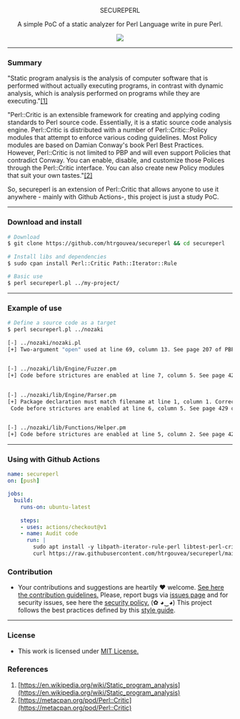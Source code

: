 <p align="center">
  <p align="center">SECUREPERL</p>
  <p align="center">A simple PoC of a static analyzer for Perl Language write in pure Perl.</p>
  <p align="center">
    <a href="/LICENSE.md">
      <img src="https://img.shields.io/badge/license-MIT-blue.svg">
    </a>
  </p>
</p>

---

### Summary

"Static program analysis is the analysis of computer software that is performed without actually executing programs, in contrast with dynamic analysis, which is analysis performed on programs while they are executing."[[1]](#references)

"Perl::Critic is an extensible framework for creating and applying coding standards to Perl source code. Essentially, it is a static source code analysis engine. Perl::Critic is distributed with a number of Perl::Critic::Policy modules that attempt to enforce various coding guidelines. Most Policy modules are based on Damian Conway's book Perl Best Practices. However, Perl::Critic is not limited to PBP and will even support Policies that contradict Conway. You can enable, disable, and customize those Polices through the Perl::Critic interface. You can also create new Policy modules that suit your own tastes."[[2]](#references)

So, secureperl is an extension of Perl::Critic that allows anyone to use it anywhere - mainly with Github Actions-, this project is just a study PoC.

---

### Download and install

```bash
# Download
$ git clone https://github.com/htrgouvea/secureperl && cd secureperl
    
# Install libs and dependencies
$ sudo cpan install Perl::Critic Path::Iterator::Rule

# Basic use
$ perl secureperl.pl ../my-project/ 
```
---

### Example of use

```bash
# Define a source code as a target
$ perl secureperl.pl ../nozaki 
    
[-] ../nozaki/nozaki.pl
[+] Two-argument "open" used at line 69, column 13. See page 207 of PBP.

            
[-] ../nozaki/lib/Engine/Fuzzer.pm
[+] Code before strictures are enabled at line 7, column 5. See page 429 of PBP.

            
[-] ../nozaki/lib/Engine/Parser.pm
[+] Package declaration must match filename at line 1, column 1. Correct the filename or package statement.
 Code before strictures are enabled at line 6, column 5. See page 429 of PBP.

            
[-] ../nozaki/lib/Functions/Helper.pm
[+] Code before strictures are enabled at line 5, column 2. See page 429 of PBP.
```
---

### Using with Github Actions

```yaml
name: secureperl
on: [push]

jobs:
  build:
    runs-on: ubuntu-latest
    
    steps:
    - uses: actions/checkout@v1
    - name: Audit code
      run: |
        sudo apt install -y libpath-iterator-rule-perl libtest-perl-critic-perl 
        curl https://raw.githubusercontent.com/htrgouvea/secureperl/main/secureperl.pl | perl
```

### Contribution

- Your contributions and suggestions are heartily ♥ welcome. [See here the contribution guidelines.](/.github/CONTRIBUTING.md) Please, report bugs via [issues page](https://github.com/htrgouvea/nipe/issues) and for security issues, see here the [security policy.](/SECURITY.md) (✿ ◕‿◕) This project follows the best practices defined by this [style guide](https://heitorgouvea.me/projects/perl-style-guide).

---

### License

- This work is licensed under [MIT License.](/LICENSE.md)


### References

1. [https://en.wikipedia.org/wiki/Static_program_analysis](https://en.wikipedia.org/wiki/Static_program_analysis)
2. [https://metacpan.org/pod/Perl::Critic](https://metacpan.org/pod/Perl::Critic)